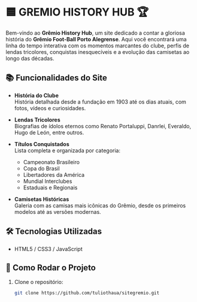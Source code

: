 # 🟦 GREMIO HISTORY HUB 🏆

Bem-vindo ao **Grêmio History Hub**, um site dedicado a contar a gloriosa história do **Grêmio Foot-Ball Porto Alegrense**. Aqui você encontrará uma linha do tempo interativa com os momentos marcantes do clube, perfis de lendas tricolores, conquistas inesquecíveis e a evolução das camisetas ao longo das décadas.

## 📚 Funcionalidades do Site

- **História do Clube**  
  História detalhada desde a fundação em 1903 até os dias atuais, com fotos, vídeos e curiosidades.

- **Lendas Tricolores**  
  Biografias de ídolos eternos como Renato Portaluppi, Danrlei, Everaldo, Hugo de León, entre outros.

- **Títulos Conquistados**  
  Lista completa e organizada por categoria:
  - Campeonato Brasileiro
  - Copa do Brasil
  - Libertadores da América
  - Mundial Interclubes
  - Estaduais e Regionais

- **Camisetas Históricas**  
  Galeria com as camisas mais icônicas do Grêmio, desde os primeiros modelos até as versões modernas.

## 🛠️ Tecnologias Utilizadas

- HTML5 / CSS3 / JavaScript   

## 🚀 Como Rodar o Projeto

1. Clone o repositório:
   ```bash
   git clone https://github.com/tuliothaua/sitegremio.git
